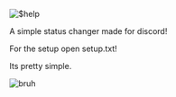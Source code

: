 ![$help](https://user-images.githubusercontent.com/77400470/115043118-248c5800-9ea2-11eb-9aab-a1e16f4160ab.PNG)

A simple status changer made for discord!

For the setup open setup.txt!

Its pretty simple.

![bruh](https://i.ibb.co/jMPs9xP/image.png)
